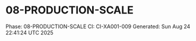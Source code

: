 # 08-PRODUCTION-SCALE
Phase: 08-PRODUCTION-SCALE
CI: CI-XA001-009
Generated: Sun Aug 24 22:41:24 UTC 2025
